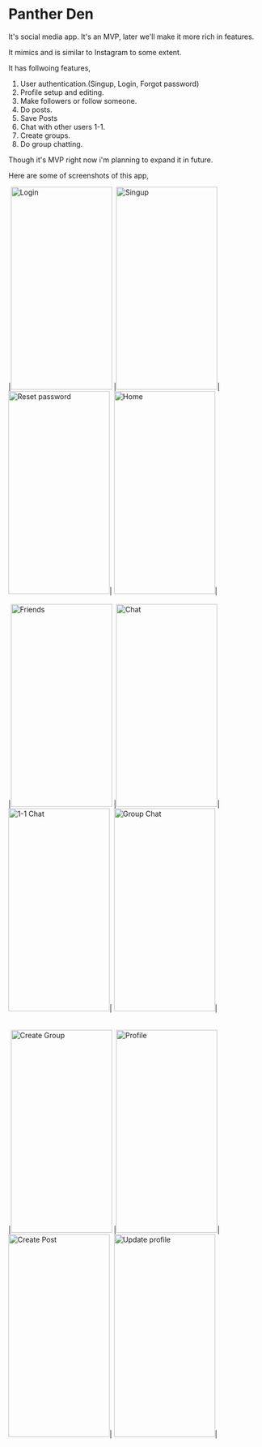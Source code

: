 # Panther Den

It's social media app. It's an MVP, later we'll make it more rich in features.

It mimics and is similar to Instagram to some extent.

It has follwoing features,

 1. User authentication.(Singup, Login, Forgot password)
 2. Profile setup and editing.
 3. Make followers or follow someone.
 4. Do posts.
 5. Save Posts
 6. Chat with other users 1-1.
 7. Create groups.
 8. Do group chatting.

Though it's MVP right now i'm planning to expand it in future.

Here are some of screenshots of this app, 

 |<img src="https://drive.google.com/uc?export=view&id=1YqU6xzavsgbnZT1oKBjne_R0IWNVnyDY" width="200" height="400" alt="Login">
 |<img src="https://drive.google.com/uc?export=view&id=1YlTQFmvhXwj3V_TQtbswwXeBMrT8ZAG2" width="200" height="400" alt="Singup">|
  <img src="https://drive.google.com/uc?export=view&id=1YihAQG2UrRUrJeBeJBIr-ZcjZ5RQPW6U" width="200" height="400" alt="Reset password">|
  <img src="https://drive.google.com/uc?export=view&id=1mlZ5qOkvS9oA6A9m_pjQKLke4E03TDmg" width="200" height="400" alt="Home">|
 <br/><br/> 
  |<img src="https://drive.google.com/uc?export=1mMI0-UBtd5EEd8hXpbsYJh8l0sapI6mE" width="200" height="400" alt="Friends">
  |<img src="https://drive.google.com/uc?export=view&id=1m80FZU5IdlhBhvgxX6Oa--kRP23_kweg" width="200" height="400" alt="Chat">|
  <img src="https://drive.google.com/uc?export=view&id=1mL6r5CQg5S3Gm_V_wQLdRIXtQ4rFWqyv" width="200" height="400" alt="1-1 Chat">|
  <img src="https://drive.google.com/uc?export=view&id=1m0kBUxgKq8qv8AZmMROr490ioP_Ockcw" width="200" height="400" alt="Group Chat">|
<br/><br/>  
  |<img src="https://drive.google.com/uc?export=view&id=1m5ev1Jitv1mXI7ux4YzSGIyNJRjB9b0J" width="200" height="400" alt="Create Group">
  |<img src="https://drive.google.com/uc?export=view&id=1mwKfOzkVXmsKXeASKTw-zM-phJ2NGlXm" width="200" height="400" alt="Profile">|
  <img src="https://drive.google.com/uc?export=view&id=1mwpV6k94QhCq5Etl7upYmELQ_nuut0YZ" width="200" height="400" alt="Create Post">|
  <img src="https://drive.google.com/uc?export=view&id=1mwKfOzkVXmsKXeASKTw-zM-phJ2NGlXm" width="200" height="400" alt="Update profile">|
  
  
  
